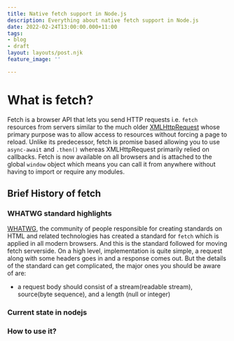 ```yaml
---
title: Native fetch support in Node.js
description: Everything about native fetch support in Node.js
date: 2022-02-24T13:00:00.000+11:00
tags:
- blog
- draft
layout: layouts/post.njk
feature_image: ''

---
```

# What is fetch?

Fetch is a browser API that lets you send HTTP requests i.e. `fetch` resources from servers similar to the much older [XMLHttpRequest](https://developer.mozilla.org/en-US/docs/Web/API/XMLHttpRequest "https://developer.mozilla.org/en-US/docs/Web/API/XMLHttpRequest") whose primary purpose was to allow access to resources without forcing a page to reload. Unlike its predecessor, fetch is promise based allowing you to use `async-await` and `.then()` whereas XMLHttpRequest primarily relied on callbacks. Fetch is now available on all browsers and is attached to the global `window` object which means you can call it from anywhere without having to import or require any modules.

## Brief History of fetch

### WHATWG standard highlights

[WHATWG](https://whatwg.org/ "whatwg"), the community of people responsible for creating standards on HTML and related technologies has created a standard for `fetch` which is applied in all modern browsers. And this is the standard followed for moving fetch serverside. On a high level, implementation is quite simple, a request along with some headers goes in and a response comes out. But the details of the standard can get complicated, the major ones you should be aware of are:

* a request body should consist of a stream(readable stream), source(byte sequence), and a length (null or integer)

### Current state in nodejs

### How to use it?